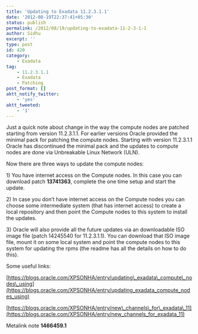 ```yaml
---
title: 'Updating to Exadata 11.2.3.1.1'
date: '2012-08-19T22:37:41+05:30'
status: publish
permalink: /2012/08/19/updating-to-exadata-11-2-3-1-1
author: Sidhu
excerpt: ''
type: post
id: 420
category:
    - Exadata
tag:
    - 11.2.3.1.1
    - Exadata
    - Patching
post_format: []
aktt_notify_twitter:
    - 'yes'
aktt_tweeted:
    - '1'
---
```

Just a quick note about change in the way the compute nodes are patched starting from version 11.2.3.1.1. For earlier versions Oracle provided the minimal pack for patching the compute nodes. Starting with version 11.2.3.1.1 Oracle has discontinued the minimal pack and the updates to compute nodes are done via Unbreakable Linux Network (ULN).

Now there are three ways to update the compute nodes:

1\) You have internet access on the Compute nodes. In this case you can download patch **13741363**, complete the one time setup and start the update.

2\) In case you don’t have internet access on the Compute nodes you can choose some intermediate system (that has internet access) to create a local repository and then point the Compute nodes to this system to install the updates.

3\) Oracle will also provide all the future updates via an downloadable ISO image file (patch 14245540 for 11.2.3.1.1). You can download that ISO image file, mount it on some local system and point the compute nodes to this system for updating the rpms (the readme has all the details on how to do this).

Some useful links:

[https://blogs.oracle.com/XPSONHA/entry/updating\_exadata\_compute\_nodes\_using](https://blogs.oracle.com/XPSONHA/entry/updating_exadata_compute_nodes_using)

[https://blogs.oracle.com/XPSONHA/entry/new\_channels\_for\_exadata\_11](https://blogs.oracle.com/XPSONHA/entry/new_channels_for_exadata_11)

Metalink note **1466459.1**